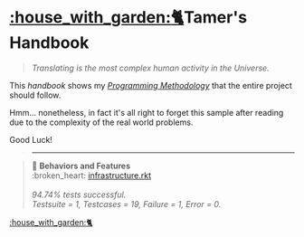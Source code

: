 # [:house\_with\_garden::cat2:](http://digignome.gyoudmon.org)**Tamer's Handbook**

> _Translating is the most complex human activity in the Universe._

This _handbook_ shows my _[Programming
Methodology](https://github.com/digital-world/DigiGnome)_ that the
entire project should follow.

Hmm... nonetheless, in fact it's all right to forget this sample after
reading due to the complexity of the real world problems.

Good Luck!

> ---

> :book: **Behaviors and Features**<br>:broken\_heart:
> [infrastructure.rkt](http://digignome.gyoudmon.org/infrastructure.rkt)<br> <br>_94.74%
> tests successful._<br>_Testsuite = 1, Testcases = 19, Failure = 1, Error
> = 0._

[:house\_with\_garden::cat2:](http://digignome.gyoudmon.org)

